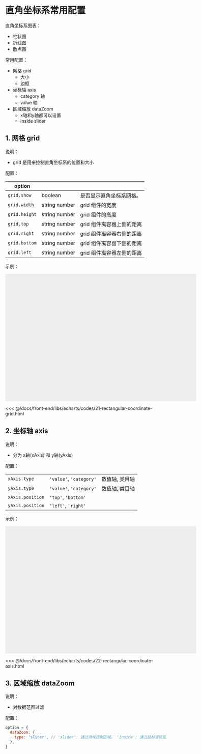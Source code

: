 # 直角坐标系常用配置

直角坐标系图表： 

* 柱状图
* 折线图
* 散点图

常用配置：

* 网格 grid
  * 大小
  * 边框
* 坐标轴 axis
  * category 轴
  * value 轴
* 区域缩放 dataZoom
  * x轴和y轴都可以设置
  * inside slider

## 1. 网格 grid

说明：

* grid 是用来控制直角坐标系的位置和大小

配置：

| option        |               |                 |
|---------------|---------------|-----------------|
| `grid.show`   | boolean       | 是否显示直角坐标系网格。    |
| `grid.width`  | string number | grid 组件的宽度      |
| `grid.height` | string number | grid 组件的高度      |
| `grid.top`    | string number | grid 组件离容器上侧的距离 |
| `grid.right`  | string number | grid 组件离容器右侧的距离 |
| `grid.bottom` | string number | grid 组件离容器下侧的距离 |
| `grid.left`   | string number | grid 组件离容器左侧的距离 |

示例：

<div id="box_21-rectangular-coordinate-grid" style="width: 600px; height: 400px; background: #eee;"></div>
<script>
  echarts.init(document.querySelector('#box_21-rectangular-coordinate-grid')).setOption({
    dataset: {
      dimensions: ['name', 'chinese', 'math'],
      source: [
        { name: '张三', chinese: 60, math: 90 },
        { name: '李四', chinese: 70, math: 80 },
        { name: '王五', chinese: 80, math: 70 },
        { name: '赵六', chinese: 90, math: 60 },
      ],
    },
    grid: {
      show: true,
      top: 100,
      left: 100
    },
    xAxis: {
      type: 'category',
    },
    yAxis: {
      type: 'value',
    },
    series: [
      { name: '语文', type: 'bar', encode: { x: 'name', y: 'chinese' } },
    ]
  });
</script>

<<< @/docs/front-end/libs/echarts/codes/21-rectangular-coordinate-grid.html

## 2. 坐标轴 axis

说明：

* 分为 x轴(xAxis) 和 y轴(yAxis)

配置：

|                  |                         |          |
|------------------|-------------------------|----------|
| `xAxis.type`     | `'value'`, `'category'` | 数值轴, 类目轴 |
| `yAxis.type`     | `'value'`, `'category'` | 数值轴, 类目轴 |
| `xAxis.position` | `'top'`, `'bottom'`     |          |
| `yAxis.position` | `'left'`, `'right'`     |          |

示例：

<div id="box_22-rectangular-coordinate-axis" style="width: 600px; height: 400px; background: #eee;"></div>
<script>
  echarts.init(document.querySelector('#box_22-rectangular-coordinate-axis')).setOption({
    dataset: {
      dimensions: ['name', 'chinese', 'math'],
      source: [
        { name: '张三', chinese: 60, math: 90 },
        { name: '李四', chinese: 70, math: 80 },
        { name: '王五', chinese: 80, math: 70 },
        { name: '赵六', chinese: 90, math: 60 },
      ],
    },
    xAxis: {
      type: 'category',
      position: 'top',
    },
    yAxis: {
      type: 'value',
      position: 'right',
      axisLine: { show: true }
    },
    series: [
      { name: '语文', type: 'bar', encode: { x: 'name', y: 'chinese' } },
    ]
  });
</script>

<<< @/docs/front-end/libs/echarts/codes/22-rectangular-coordinate-axis.html

## 3. 区域缩放 dataZoom

说明：

* 对数据范围过滤

配置：

```javascript
option = {
  dataZoom: {
    type: 'slider', // 'slider': 通过滑块控制区域。 'inside': 通过鼠标滚轮控制
  },
}
```
